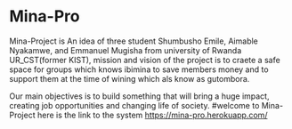 # Mina-Pro
Mina-Project is An idea of three student Shumbusho Emile, Aimable Nyakamwe, and Emmanuel Mugisha from university of Rwanda UR_CST(former KIST), mission and vision of the project is to craete a safe space for groups which knows ibimina to save members money and to support them at the time of wining which als know as gutombora.

Our main objectives is to build something that will bring a huge impact, creating job opportunities and changing life of society.
#welcome to Mina-Project here is the link to the system https://mina-pro.herokuapp.com/ 
